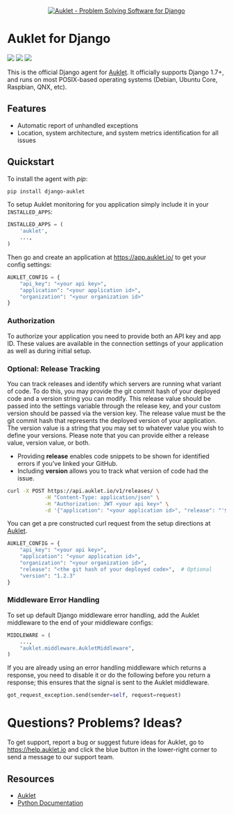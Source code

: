<p align="center"><a href="https://auklet.io"><img src="https://s3.amazonaws.com/auklet/static/github_readme_django.png" alt="Auklet - Problem Solving Software for Django"></a></p>

# Auklet for Django
<a href="https://pypi.python.org/pypi/django-auklet" alt="PyPi page link -- version"><img src="https://img.shields.io/pypi/v/django-auklet.svg" /></a>
<a href="https://pypi.python.org/pypi/django-auklet" alt="PyPi page link -- Apache 2.0 License"><img src="https://img.shields.io/pypi/l/django-auklet.svg" /></a>
<a href="https://pypi.python.org/pypi/django-auklet" alt="Python Versions"><img src="https://img.shields.io/pypi/pyversions/django-auklet.svg" /></a>

This is the official Django agent for [Auklet][brochure_site]. It officially supports Django 1.7+, and runs on most POSIX-based operating systems (Debian, Ubuntu Core, Raspbian, QNX, etc).

## Features
- Automatic report of unhandled exceptions
- Location, system architecture, and system metrics identification for all issues

## Quickstart
To install the agent with _pip_:

```bash
pip install django-auklet
```

To setup Auklet monitoring for you application simply include it in your `INSTALLED_APPS`:

```python
INSTALLED_APPS = (
    'auklet',
    ...,
)
```

Then go and create an application at https://app.auklet.io/ to get your
config settings:

```python
AUKLET_CONFIG = {
    "api_key": "<your api key>",
    "application": "<your application id>",
    "organization": "<your organization id>"
}
```

### Authorization
To authorize your application you need to provide both an API key and app ID. These values are available in the connection settings of your application as well as during initial setup.


### Optional: Release Tracking
You can track releases and identify which servers are running what variant of code. To do this, you may provide the git commit hash of your deployed code and a version string you can modify. This release value should be passed into the settings variable through the release key, and your custom version should be passed via the version key. The release value must be the git commit hash that represents the deployed version of your application. The version value is a string that you may set to whatever value you wish to define your versions. Please note that you can provide either a release value, version value, or both.
* Providing <strong>release</strong> enables code snippets to be shown for identified errors if you’ve linked your GitHub.
* Including <strong>version</strong> allows you to track what version of code had the issue.

```bash
curl -X POST https://api.auklet.io/v1/releases/ \
            -H "Content-Type: application/json" \
            -H "Authorization: JWT <your api key>" \
            -d '{"application": "<your application id>", "release": "'$(git rev-parse HEAD)'", "version": "<your own version>"}'
```
You can get a pre constructed curl request from the setup directions at [Auklet](https://app.auklet.io/).

```python
AUKLET_CONFIG = {
    "api_key": "<your api key>",
    "application": "<your application id>",
    "organization": "<your organization id>",
    "release": "<the git hash of your deployed code>",  # Optional
    "version": "1.2.3"
}
```

### Middleware Error Handling
To set up default Django middleware error handling, add the Auklet middleware to the end of your middleware configs:

```python
MIDDLEWARE = (
    ...,
    "auklet.middleware.AukletMiddleware",
)
```

If you are already using an error handling middleware which returns a response, you need to disable it or do the following before you return a response; this ensures that the signal is sent to the Auklet middleware.

```python
got_request_exception.send(sender=self, request=request)
```

# Questions? Problems? Ideas?

To get support, report a bug or suggest future ideas for Auklet, go to https://help.auklet.io and click the blue button in the lower-right corner to send a message to our support team.

## Resources
- [Auklet][brochure_site]
- [Python Documentation](https://docs.auklet.io/docs/python-integration)

[brochure_site]: https://auklet.io
